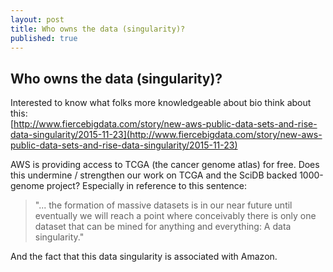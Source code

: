 ```yaml
---
layout: post
title: Who owns the data (singularity)?
published: true
---
```


## Who owns the data (singularity)?

Interested to know what folks more knowledgeable about bio think about this:  
[http://www.fiercebigdata.com/story/new-aws-public-data-sets-and-rise-data-singularity/2015-11-23](http://www.fiercebigdata.com/story/new-aws-public-data-sets-and-rise-data-singularity/2015-11-23)

AWS is providing access to TCGA (the cancer genome atlas) for free. Does this undermine / strengthen our work on TCGA and the SciDB backed 1000-genome project? Especially in reference to this sentence:

> "... the formation of massive datasets is in our near future until eventually we will reach a point where conceivably there is only one dataset that can be mined for anything and everything: A data singularity."

And the fact that this data singularity is associated with Amazon.



